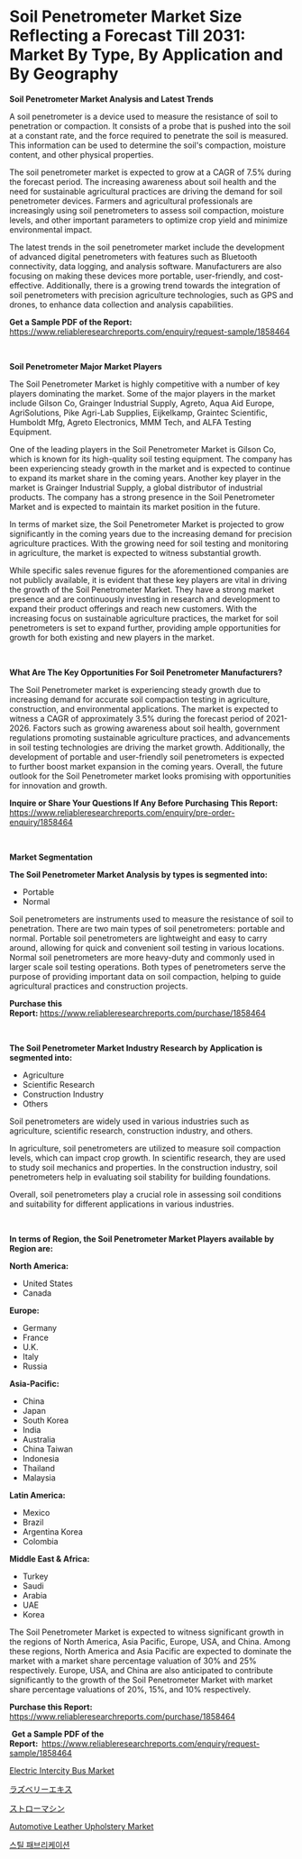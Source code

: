 <p><h1>Soil Penetrometer Market Size Reflecting a Forecast Till 2031: Market By Type, By Application and By Geography</h1></p><p><strong>Soil Penetrometer Market Analysis and Latest Trends</strong></p>
<p><p>A soil penetrometer is a device used to measure the resistance of soil to penetration or compaction. It consists of a probe that is pushed into the soil at a constant rate, and the force required to penetrate the soil is measured. This information can be used to determine the soil's compaction, moisture content, and other physical properties.</p><p>The soil penetrometer market is expected to grow at a CAGR of 7.5% during the forecast period. The increasing awareness about soil health and the need for sustainable agricultural practices are driving the demand for soil penetrometer devices. Farmers and agricultural professionals are increasingly using soil penetrometers to assess soil compaction, moisture levels, and other important parameters to optimize crop yield and minimize environmental impact.</p><p>The latest trends in the soil penetrometer market include the development of advanced digital penetrometers with features such as Bluetooth connectivity, data logging, and analysis software. Manufacturers are also focusing on making these devices more portable, user-friendly, and cost-effective. Additionally, there is a growing trend towards the integration of soil penetrometers with precision agriculture technologies, such as GPS and drones, to enhance data collection and analysis capabilities.</p></p>
<p><strong>Get a Sample PDF of the Report:&nbsp;</strong> <a href="https://www.reliableresearchreports.com/enquiry/request-sample/1858464">https://www.reliableresearchreports.com/enquiry/request-sample/1858464</a></p>
<p>&nbsp;</p>
<p><strong>Soil Penetrometer Major Market Players</strong></p>
<p><p>The Soil Penetrometer Market is highly competitive with a number of key players dominating the market. Some of the major players in the market include Gilson Co, Grainger Industrial Supply, Agreto, Aqua Aid Europe, AgriSolutions, Pike Agri-Lab Supplies, Eijkelkamp, Graintec Scientific, Humboldt Mfg, Agreto Electronics, MMM Tech, and ALFA Testing Equipment.</p><p>One of the leading players in the Soil Penetrometer Market is Gilson Co, which is known for its high-quality soil testing equipment. The company has been experiencing steady growth in the market and is expected to continue to expand its market share in the coming years. Another key player in the market is Grainger Industrial Supply, a global distributor of industrial products. The company has a strong presence in the Soil Penetrometer Market and is expected to maintain its market position in the future.</p><p>In terms of market size, the Soil Penetrometer Market is projected to grow significantly in the coming years due to the increasing demand for precision agriculture practices. With the growing need for soil testing and monitoring in agriculture, the market is expected to witness substantial growth.</p><p>While specific sales revenue figures for the aforementioned companies are not publicly available, it is evident that these key players are vital in driving the growth of the Soil Penetrometer Market. They have a strong market presence and are continuously investing in research and development to expand their product offerings and reach new customers. With the increasing focus on sustainable agriculture practices, the market for soil penetrometers is set to expand further, providing ample opportunities for growth for both existing and new players in the market.</p></p>
<p>&nbsp;</p>
<p><strong>What Are The Key Opportunities For Soil Penetrometer Manufacturers?</strong></p>
<p><p>The Soil Penetrometer market is experiencing steady growth due to increasing demand for accurate soil compaction testing in agriculture, construction, and environmental applications. The market is expected to witness a CAGR of approximately 3.5% during the forecast period of 2021-2026. Factors such as growing awareness about soil health, government regulations promoting sustainable agriculture practices, and advancements in soil testing technologies are driving the market growth. Additionally, the development of portable and user-friendly soil penetrometers is expected to further boost market expansion in the coming years. Overall, the future outlook for the Soil Penetrometer market looks promising with opportunities for innovation and growth.</p></p>
<p><strong>Inquire or Share Your Questions If Any Before Purchasing This Report:</strong> <a href="https://www.reliableresearchreports.com/enquiry/pre-order-enquiry/1858464">https://www.reliableresearchreports.com/enquiry/pre-order-enquiry/1858464</a></p>
<p>&nbsp;</p>
<p><strong>Market Segmentation</strong></p>
<p><strong>The Soil Penetrometer Market Analysis by types is segmented into:</strong></p>
<p><ul><li>Portable</li><li>Normal</li></ul></p>
<p><p>Soil penetrometers are instruments used to measure the resistance of soil to penetration. There are two main types of soil penetrometers: portable and normal. Portable soil penetrometers are lightweight and easy to carry around, allowing for quick and convenient soil testing in various locations. Normal soil penetrometers are more heavy-duty and commonly used in larger scale soil testing operations. Both types of penetrometers serve the purpose of providing important data on soil compaction, helping to guide agricultural practices and construction projects.</p></p>
<p><strong>Purchase this Report:&nbsp;</strong><a href="https://www.reliableresearchreports.com/purchase/1858464">https://www.reliableresearchreports.com/purchase/1858464</a></p>
<p>&nbsp;</p>
<p><strong>The Soil Penetrometer Market Industry Research by Application is segmented into:</strong></p>
<p><ul><li>Agriculture</li><li>Scientific Research</li><li>Construction Industry</li><li>Others</li></ul></p>
<p><p>Soil penetrometers are widely used in various industries such as agriculture, scientific research, construction industry, and others. </p><p>In agriculture, soil penetrometers are utilized to measure soil compaction levels, which can impact crop growth. In scientific research, they are used to study soil mechanics and properties. In the construction industry, soil penetrometers help in evaluating soil stability for building foundations. </p><p>Overall, soil penetrometers play a crucial role in assessing soil conditions and suitability for different applications in various industries.</p></p>
<p>&nbsp;</p>
<p><strong>In terms of Region, the Soil Penetrometer Market Players available by Region are:</strong></p>
<p>
    <p> <strong> North America: </strong>
        <ul>
            <li>United States</li>
            <li>Canada</li>
        </ul>
        </p> 
    <p> <strong> Europe: </strong>
        <ul>
            <li>Germany</li>
            <li>France</li>
            <li>U.K.</li>
            <li>Italy</li>
            <li>Russia</li>
        </ul>
        </p> 
    <p> <strong> Asia-Pacific: </strong>
        <ul>
            <li>China</li>
            <li>Japan</li>
            <li>South Korea</li>
            <li>India</li>
            <li>Australia</li>
            <li>China Taiwan</li>
            <li>Indonesia</li>
            <li>Thailand</li>
            <li>Malaysia</li>
        </ul>
        </p> 
    <p> <strong> Latin America: </strong>
        <ul>
            <li>Mexico</li>
            <li>Brazil</li>
            <li>Argentina Korea</li>
            <li>Colombia</li>
        </ul>
        </p> 
    <p> <strong> Middle East & Africa: </strong>
        <ul>
            <li>Turkey</li>
            <li>Saudi</li>
            <li>Arabia</li>
            <li>UAE</li>
            <li>Korea</li>
        </ul>
    </p>
    </p>
<p><p>The Soil Penetrometer Market is expected to witness significant growth in the regions of North America, Asia Pacific, Europe, USA, and China. Among these regions, North America and Asia Pacific are expected to dominate the market with a market share percentage valuation of 30% and 25% respectively. Europe, USA, and China are also anticipated to contribute significantly to the growth of the Soil Penetrometer Market with market share percentage valuations of 20%, 15%, and 10% respectively.</p></p>
<p><strong>Purchase this Report: </strong><a href="https://www.reliableresearchreports.com/purchase/1858464">https://www.reliableresearchreports.com/purchase/1858464</a></p>
<p>&nbsp;<strong>Get a Sample PDF of the Report:&nbsp;&nbsp;</strong><a href="https://www.reliableresearchreports.com/enquiry/request-sample/1858464">https://www.reliableresearchreports.com/enquiry/request-sample/1858464</a></p>
<p><strong></strong></p>
<p><p><a href="https://issuu.com/reportprime-2/docs/electric-intercity-bus-market-size-2030.pptx">Electric Intercity Bus Market</a></p><p><a href="https://github.com/xnljig2898992/Market-Research-Report-List-1/blob/main/120380511849.md">ラズベリーエキス</a></p><p><a href="https://github.com/adcxff01450218/Market-Research-Report-List-1/blob/main/714091011850.md">ストローマシン</a></p><p><a href="https://issuu.com/reportprime-2/docs/automotive-leather-upholstery-market-size-2030.ppt">Automotive Leather Upholstery Market</a></p><p><a href="https://github.com/vsn7qpua81q/Market-Research-Report-List-1/blob/main/525866811020.md">스틸 패브리케이션</a></p></p>